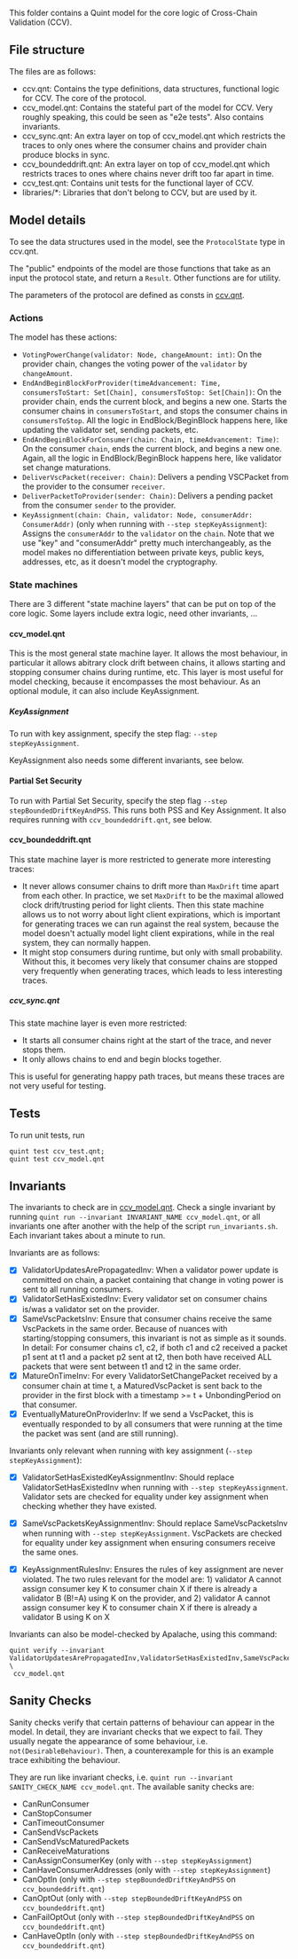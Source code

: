 This folder contains a Quint model for the core logic of Cross-Chain Validation (CCV).

## File structure
The files are as follows:
- ccv.qnt: Contains the type definitions, data structures, functional logic for CCV.
The core of the protocol.
- ccv_model.qnt: Contains the stateful part of the model for CCV. Very roughly speaking, this could be seen as "e2e tests".
Also contains invariants.
- ccv_sync.qnt: An extra layer on top of ccv_model.qnt which restricts the traces to only ones where the 
consumer chains and provider chain produce blocks in sync.
- ccv_boundeddrift.qnt: An extra layer on top of ccv_model.qnt which restricts traces to ones where
chains never drift too far apart in time.
- ccv_test.qnt: Contains unit tests for the functional layer of CCV.
- libraries/*: Libraries that don't belong to CCV, but are used by it.

## Model details

To see the data structures used in the model, see the `ProtocolState` type in ccv.qnt.

The "public" endpoints of the model are those functions that take as an input the protocol state, and return a `Result`.
Other functions are for utility.

The parameters of the protocol are defined as consts in [ccv.qnt](ccv.qnt).

### Actions

The model has these actions:
* `VotingPowerChange(validator: Node, changeAmount: int)`: On the provider chain, changes the voting power of the `validator` by `changeAmount`.
* `EndAndBeginBlockForProvider(timeAdvancement: Time, consumersToStart: Set[Chain], consumersToStop: Set[Chain])`: On the provider chain, ends the current block, and begins a new one. Starts the consumer chains in `consumersToStart`, and stops the consumer chains in `consumersToStop`.
All the logic in EndBlock/BeginBlock happens here, like updating the validator set, sending packets, etc.
* `EndAndBeginBlockForConsumer(chain: Chain, timeAdvancement: Time)`: On the consumer `chain`, ends the current block, and begins a new one. Again, all the logic in EndBlock/BeginBlock happens here, like validator set change maturations.
* `DeliverVscPacket(receiver: Chain)`: Delivers a pending VSCPacket from the provider to the consumer `receiver`.
* `DeliverPacketToProvider(sender: Chain)`: Delivers a pending packet from the consumer `sender` to the provider.
* `KeyAssignment(chain: Chain, validator: Node, consumerAddr: ConsumerAddr)` (only when running with `--step stepKeyAssignment`): Assigns the `consumerAddr` to the `validator` on the `chain`. Note that we use "key" and "consumerAddr" pretty much interchangeably, as the model makes no differentiation between private keys, public keys, addresses, etc, as it doesn't model the cryptography.

### State machines

There are 3 different "state machine layers" that can be put on top of the core logic.
Some layers include extra logic, need other invariants, ...

#### ccv_model.qnt
This is the most general state machine layer. It allows the most behaviour,
in particular it allows abitrary clock drift between chains, it allows starting and
stopping consumer chains during runtime, etc.
This layer is most useful for model checking, because it encompasses the most behaviour.
As an optional module, it can also include KeyAssignment.

##### KeyAssignment

To run with key assignment, specify the step flag: `--step stepKeyAssignment`.

KeyAssignment also needs some different invariants, see below.

#### Partial Set Security

To run with Partial Set Security, specify the step flag `--step stepBoundedDriftKeyAndPSS`.
This runs both PSS and Key Assignment.
It also requires running with `ccv_boundeddrift.qnt`, see below.

#### ccv_boundeddrift.qnt
This state machine layer is more restricted to generate more interesting traces:
* It never allows consumer chains to drift more than `MaxDrift` time apart from each other.
In practice, we set `MaxDrift` to be the maximal allowed clock drift/trusting period for light clients.
Then this state machine allows us to not worry about light client expirations, which is important
for generating traces we can run against the real system, because the model doesn't actually model
light client expirations, while in the real system, they can normally happen.
* It might stop consumers during runtime, but only with small probability.
Without this, it becomes very likely that consumer chains are stopped very frequently when generating
traces, which leads to less interesting traces.

##### ccv_sync.qnt
This state machine layer is even more restricted:
* It starts all consumer chains right at the start of the trace, and never stops them.
* It only allows chains to end and begin blocks together.

This is useful for generating happy path traces, but means these
traces are not very useful for testing.


## Tests

To run unit tests, run 
```
quint test ccv_test.qnt;
quint test ccv_model.qnt
```

## Invariants

The invariants to check are in [ccv_model.qnt](ccv_model.qnt).
Check a single invariant by running
`quint run --invariant INVARIANT_NAME ccv_model.qnt`,
or all invariants one after another with the help of the script `run_invariants.sh`.
Each invariant takes about a minute to run.

Invariants are as follows:
- [X] ValidatorUpdatesArePropagatedInv: When a validator power update is committed on chain, a packet containing that change in voting power is sent to all running consumers.
- [X] ValidatorSetHasExistedInv: Every validator set on consumer chains is/was a validator set on the provider.
- [X] SameVscPacketsInv: Ensure that consumer chains receive the same VscPackets in the same order.
Because of nuances with starting/stopping consumers, this invariant is not as simple as it sounds. In detail:
For consumer chains c1, c2, if both c1 and c2 received a packet p1 sent at t1 and a packet p2 sent at t2,
then both have received ALL packets that were sent between t1 and t2 in the same order.
- [X] MatureOnTimeInv: For every ValidatorSetChangePacket received by a consumer chain at 
time t, a MaturedVscPacket is sent back to the provider in the first block 
with a timestamp >= t + UnbondingPeriod on that consumer.
- [X] EventuallyMatureOnProviderInv: If we send a VscPacket, this is eventually responded to by all consumers
that were running at the time the packet was sent (and are still running).

Invariants only relevant when running with key assignment (`--step stepKeyAssignment`):
- [X] ValidatorSetHasExistedKeyAssignmentInv: Should replace ValidatorSetHasExistedInv when running with `--step stepKeyAssignment`. Validator sets are checked for equality under key assignment when checking whether they have existed.
- [X] SameVscPacketsKeyAssignmentInv: Should replace SameVscPacketsInv when running with `--step stepKeyAssignment`. VscPackets are checked for equality under key assignment when ensuring consumers receive the same ones.
- [X] KeyAssignmentRulesInv: Ensures the rules of key assignment are never violated. The two rules relevant for the model are: 1) validator A cannot assign consumer key K to consumer chain X if there is already a validator B (B!=A)
using K on the provider, and 2) validator A cannot assign consumer key K to consumer chain X if there is already a validator B using K on X


Invariants can also be model-checked by Apalache, using this command:
```
quint verify --invariant ValidatorUpdatesArePropagatedInv,ValidatorSetHasExistedInv,SameVscPacketsInv,MatureOnTimeInv,EventuallyMatureOnProviderInv \
 ccv_model.qnt
```

## Sanity Checks

Sanity checks verify that certain patterns of behaviour can appear in the model.
In detail, they are invariant checks that we expect to fail.
They usually negate the appearance of some behaviour, i.e. `not(DesirableBehaviour)`.
Then, a counterexample for this is an example trace exhibiting the behaviour.

They are run like invariant checks, i.e. `quint run --invariant SANITY_CHECK_NAME ccv_model.qnt`.
The available sanity checks are:
- CanRunConsumer
- CanStopConsumer
- CanTimeoutConsumer
- CanSendVscPackets
- CanSendVscMaturedPackets
- CanReceiveMaturations
- CanAssignConsumerKey (only with `--step stepKeyAssignment`)
- CanHaveConsumerAddresses (only with `--step stepKeyAssignment`)
- CanOptIn (only with `--step stepBoundedDriftKeyAndPSS` on `ccv_boundeddrift.qnt`)
- CanOptOut (only with `--step stepBoundedDriftKeyAndPSS` on `ccv_boundeddrift.qnt`)
- CanFailOptOut (only with `--step stepBoundedDriftKeyAndPSS` on `ccv_boundeddrift.qnt`)
- CanHaveOptIn (only with `--step stepBoundedDriftKeyAndPSS` on `ccv_boundeddrift.qnt`)

